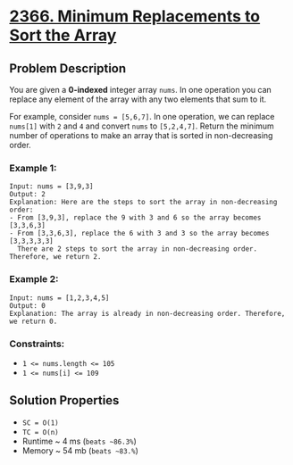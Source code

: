 # [2366. Minimum Replacements to Sort the Array](https://leetcode.com/problems/minimum-replacements-to-sort-the-array/description/)

## Problem Description

You are given a **0-indexed** integer array `nums`. In one operation you can replace any element of the array with any two elements that sum to it.

For example, consider `nums = [5,6,7]`. In one operation, we can replace `nums[1]` with `2` and `4` and convert `nums` to `[5,2,4,7]`.
Return the minimum number of operations to make an array that is sorted in non-decreasing order.



### Example 1:
```
Input: nums = [3,9,3]
Output: 2
Explanation: Here are the steps to sort the array in non-decreasing order:
- From [3,9,3], replace the 9 with 3 and 6 so the array becomes [3,3,6,3]
- From [3,3,6,3], replace the 6 with 3 and 3 so the array becomes [3,3,3,3,3]
  There are 2 steps to sort the array in non-decreasing order. Therefore, we return 2.
```
### Example 2:
```
Input: nums = [1,2,3,4,5]
Output: 0
Explanation: The array is already in non-decreasing order. Therefore, we return 0.
```

### Constraints:

* `1 <= nums.length <= 105`
* `1 <= nums[i] <= 109`

## Solution Properties

* `SC = O(1)`
* `TC = O(n)`
* Runtime ~ 4 ms (`beats ~86.3%`)
* Memory ~ 54 mb (`beats ~83.%`)